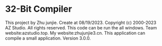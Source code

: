 # 32-Bit Compiler
This project by Zhu junjie.
Create at 08/19/2023.
Copyright (c) 2000-2023 AZ Studio. All rights reserved.
This code can be run the all windows.
Team website:azstudio.top.
My website:zhujunjie3.cn.
This application can compile a small application.
Version 3.0.0.
